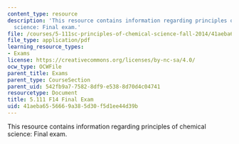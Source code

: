 ```yaml
---
content_type: resource
description: 'This resource contains information regarding principles of chemical
  science: Final exam.'
file: /courses/5-111sc-principles-of-chemical-science-fall-2014/41aeba6556669a385d30f5d1ee44d39b_MIT5_111F14_FinalExam.pdf
file_type: application/pdf
learning_resource_types:
- Exams
license: https://creativecommons.org/licenses/by-nc-sa/4.0/
ocw_type: OCWFile
parent_title: Exams
parent_type: CourseSection
parent_uid: 542fb9a7-7582-8df9-e538-8d70d4c04741
resourcetype: Document
title: 5.111 F14 Final Exam
uid: 41aeba65-5666-9a38-5d30-f5d1ee44d39b
---
```

This resource contains information regarding principles of chemical science: Final exam.